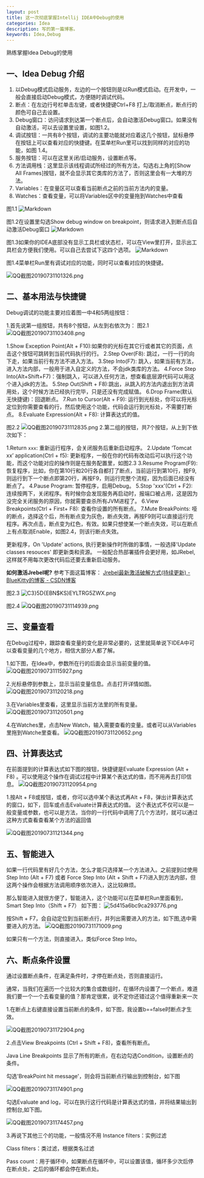 ```yaml
---
layout: post
title: 这一次彻底掌握Intellij IDEA中Debug的使用
categories: Idea
description: 写的第一篇博客。
keywords: Idea,Debug
---
```


熟练掌握Idea  Debug的使用

## 一、Idea Debug 介绍

1. 以Debug模式启动服务，左边的一个按钮则是以Run模式启动。在开发中，一般会直接启动Debug模式，方便随时调试代码。
2. 断点：在左边行号栏单击左键，或者快捷键Ctrl+F8 打上/取消断点，断点行的颜色可自己去设置。
3. Debug窗口：访问请求到达第一个断点后，会自动激活Debug窗口。如果没有自动激活，可以去设置里设置，如图1.2。
4. 调试按钮：一共有8个按钮，调试的主要功能就对应着这几个按钮，鼠标悬停在按钮上可以查看对应的快捷键。在菜单栏Run里可以找到同样的对应的功能，如图    1.4。
5. 服务按钮：可以在这里关闭/启动服务，设置断点等。
6. 方法调用栈：这里显示该线程调试所经过的所有方法，勾选右上角的[Show All Frames]按钮，就不会显示其它类库的方法了，否则这里会有一大堆的方法。
7. Variables：在变量区可以查看当前断点之前的当前方法内的变量。
8. Watches：查看变量，可以将Variables区中的变量拖到Watches中查看 


图1.1
![Markdown](http://i2.tiimg.com/695115/4a3fadf30a61c565.png)

图1.2在设置里勾选Show debug window on breakpoint，则请求进入到断点后自动激活Debug窗口
![Markdown](http://i2.tiimg.com/695115/0dbf8fa20806fa1d.png)

图1.3如果你的IDEA底部没有显示工具栏或状态栏，可以在View里打开，显示出工具栏会方便我们使用。可以自己去尝试下这四个选项。
![Markdown](http://i2.tiimg.com/695115/7ac7cc20b16a804e.png)

图1.4菜单栏Run里有调试对应的功能，同时可以查看对应的快捷键。

![QQ截图20190731101326.png](https://i.loli.net/2019/07/31/5d40fc64dd96534624.png)

## 二、基本用法与快捷键

Debug调试的功能主要对应着图一中4和5两组按钮：

1.首先说第一组按钮，共有8个按钮，从左到右依次为：
图2.1
![QQ截图20190731103408.png](https://i.loli.net/2019/07/31/5d40fe63ba96e35359.png)

1.Show Exception Point(Alt + F10):如果你的光标在其它行或者其它的页面，点击这个按钮可跳转到当前代码执行的行。
2.Step Over(F8): 跳过，一行一行的向下走，如果当前行有方法不进入方法。
3.Step Into(F7): 跳入，如果当前有方法，进入方法内部，一般用于进入自定义的方法，不会jdk类库的方法。
4.Force Step Into(Alt+Shift+F7)：强制跳入，可以进入任何方法，想查看底层源代码可以用这个进入jdk的方法。
5.Step Out(Shift + F8):跳出，从跳入的方法内退出到方法调用处，这个时候方法已经执行完毕，只是还没有完成赋值。
6.Drop  Frame(默认无快捷键)：回退断点。
7.Run to Cursor(Alt + F9): 运行到光标处，你可以将光标定位到你需要查看的行，然后使用这个功能，代码会运行到光标处，不需要打断点。
8.Evaluate Expression(Alt + F8): 计算表达式的值。

图2.2
![QQ截图20190731112835.png](https://i.loli.net/2019/07/31/5d410af776cca54397.png)
2.第二组的按钮，共7个按钮，从上到下依次如下：
 
  
1.Return  `xxx`:  重新运行程序，会关闭服务后重新启动程序。
2.Update ‘Tomcat xx’ application(Ctrl + f5): 更新程序，一般在你的代码有改动后可以执行这个功能，而这个功能对应的操作则是在服务配置里，如图2.3
3.Resume Program(F9): 恢复程序，比如，你在第10行和20行各自都打了断点，当前运行到第10行，按F9,则运行到下一个断点即第20行，再按F9，则运行完整个流程，因为后面已经没有断点了。
4.Pause Program: 暂停程序，启用Debug。
5.Stop 'xxx'(Ctrl + F2): 连续按两下，关闭程序。有时候你会发现服务再启动时，报端口被占用，这是因为没完全关闭服务的原因，你就需要查杀所有JVM进程了。
6.View Breakpoints(Ctrl + First+ F8): 查看你设置的所有断点。
7.Mute BreakPoints: 哑的断点，选择这个后，所有断点变为灰色，断点失效，再按F9则可以直接运行完程序。再次点击，断点变为红色，有效。如果只想使某一个断点失效，可以在断点上有点取消Enable，如图2.4，则该行断点失效。

更新程序，On 'Update' actions, 执行更新操作时所做的事情，一般选择'Update classes resouces' 即更新类和资源。
  一般配合热部署插件会更好用，如JRebel,这样就不用每次更改代码后还要去重新启动服务。
  
<b>如何激活Jrebel呢?</b>
参考下面这篇博客：
[Jrebel最新激活破解方式(持续更新) - BlueKitty的博客 - CSDN博客](https://blog.csdn.net/xingbaozhen1210/article/details/81093041)

图2.3
![C3}5D{EBN$KS}EYLTRG5ZWX.png](https://i.loli.net/2019/07/31/5d410f3c8dc1272400.png)

图2.4
![QQ截图20190731114939.png](https://i.loli.net/2019/07/31/5d410ffd6c2c342405.png)


## 三、变量查看
在Debug过程中，跟踪查看变量的变化是非常必要的，这里就简单说下IDEA中可以查看变量的几个地方，相信大部分人都了解。

1.如下图，在Idea中，参数所在行的后面会显示当前变量的值。
    ![QQ截图20190731115927.png](https://i.loli.net/2019/07/31/5d4112473c3b747113.png)
    
2.光标悬停到参数上，显示当前变量信息。点击打开详情如图。
![QQ截图20190731120218.png](https://i.loli.net/2019/07/31/5d4112e644b1d42607.png)

3.在Variables里查看，这里显示当前方法里的所有变量。
![QQ截图20190731120501.png](https://i.loli.net/2019/07/31/5d41137ad74ab73868.png)

4.在Watches里，点击New Watch，输入需要查看的变量。或者可以从Variables里拖到Watche里查看。
![QQ截图20190731120652.png](https://i.loli.net/2019/07/31/5d4113f6c028385762.png)

## 四、计算表达式

在前面提到的计算表达式如下图的按钮，快捷键是Evaluate Expression (Alt + F8) 。可以使用这个操作在调试过程中计算某个表达式的值，而不用再去打印信息。
![QQ截图20190731120954.png](https://i.loli.net/2019/07/31/5d41149de674761948.png)

1.按Alt + F8或按钮，或者，你可以选中某个表达式再Alt + F8，弹出计算表达式的窗口，如下，回车或点击Evaluate计算表达式的值。
   这个表达式不仅可以是一般变量或参数，也可以是方法，当你的一行代码中调用了几个方法时，就可以通过这种方式查看查看某个方法的返回值
   
![QQ截图20190731121344.png](https://i.loli.net/2019/07/31/5d4115d303b1083067.png)


## 五、智能进入
如果一行代码里有好几个方法，怎么才能只选择某一个方法进入。之前提到过使用Step Into (Alt + F7) 或者 Force Step Into (Alt + Shift + F7)进入到方法内部，但这两个操作会根据方法调用顺序依次进入，这比较麻烦。

那么智能进入就很方便了，智能进入，这个功能可以在菜单栏Run里面看到，Smart Step Into（Shift + F7） 如下图：
![5d415a6bc9ca293776.png](https://i.loli.net/2019/07/31/5d416492495f622887.png)


按Shift + F7，会自动定位到当前断点行，并列出需要进入的方法，如下图,选中需要进入的方法。
![QQ截图20190731171009.png](https://i.loli.net/2019/07/31/5d415b0856ced46743.png)

如果只有一个方法，则直接进入，类似Force Step Into。

## 六、断点条件设置

通过设置断点条件，在满足条件时，才停在断点处，否则直接运行。

通常，当我们在遍历一个比较大的集合或数组时，在循环内设置了一个断点，难道我们要一个一个去看变量的值？那肯定很累，说不定你还错过这个值得重新来一次

1.在断点上右键直接设置当前断点的条件，如下图，我设置b==false时断点才生效。

![QQ截图20190731172904.png](https://i.loli.net/2019/07/31/5d4172398fda011274.png)

2.点击View Breakpoints (Ctrl + Shift + F8)，查看所有断点。

 Java Line Breakpoints 显示了所有的断点，在右边勾选Condition，设置断点的条件。

   勾选'BreakPoint hit message'，则会将当前断点行输出到控制台，如下图
    
![QQ截图20190731174901.png](https://i.loli.net/2019/07/31/5d41642d6b97891646.png)
   
   勾选Evaluate and log，可以在执行这行代码是计算表达式的值，并将结果输出到控制台,如下图。
    
 ![QQ截图20190731174457.png](https://i.loli.net/2019/07/31/5d416329055af30083.png)

3.再说下其他三个的功能，一般情况不用
Instance filters：实例过滤

Class filters：类过滤，根据类名过滤

Pass count：用于循环中，如果断点在循环中，可以设置该值，循环多少次后停在断点处，之后的循环都会停在断点处。